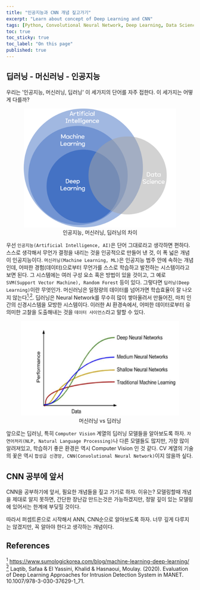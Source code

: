 ```yaml
---
title: "인공지능과 CNN 개념 짚고가기"
excerpt: "Learn about concept of Deep Learning and CNN"
tags: [Python, Convolutional Neural Network, Deep Learning, Data Science]
toc: true
toc_sticky: true
toc_label: "On this page"
published: true
---
```


## 딥러닝 - 머신러닝 - 인공지능
우리는 '인공지능, 머신러닝, 딥러닝' 이 세가지의 단어를 자주 접한다. 이 세가지는 어떻게 다를까?

<center>
	<figure> <img src="/Images/Study/base1.png" alt="AI, ML, DLArtificial Intelligence" style="height:320px"/>
    <figcaption>인공지능, 머신러닝, 딥러닝의 차이</figcaption>
    </figure>
</center>

우선 `인공지능(Artificial Intelligence, AI)`은 단어 그대로라고 생각하면 편하다. 스스로 생각해서 무언가 결정을 내리는 것을 인공적으로 만들어 낸 것, 이 폭 넓은 개념이 인공지능이다.
`머신러닝(Machine Learning, ML)`은 인공지능 범주 안에 속하는 개념인데, 어떠한 경험(데이터)으로부터 무언가를 스스로 학습하고 발전하는 시스템이라고 보면 된다.
그 시스템에는 여러 구성 요소 혹은 방법이 있을 것이고, 그 예로 `SVM(Support Vector Machine), Random Forest` 등이 있다.
그렇다면 `딥러닝(Deep Learning)`이란 무엇인가. 머신러닝은 일정량의 데이터를 넘어가면 학습효율이 잘 나오지 않는다[<sup id="fn1-back">1</sup>](#fn1)<sup>,</sup>[<sup id="fn2-back">2</sup>](#fn2).
딥러닝은 Neural Network를 무수히 많이 쌓아올려서 만들어진, 마치 인간의 신경시스템을 모방한 시스템이다. 이러한 AI 환경속에서, 어떠한 데이터로부터 유의미한 고찰을 도출해내는 것을 `데이터 사이언스`라고 말할 수 있다.

<center>
	<figure> <img src="/Images/Study/base2.png" alt="ML vs DL" />
    <figcaption>머신러닝 vs 딥러닝</figcaption>
    </figure>
</center>

앞으로는 딥러닝, 특히 `Computer Vision` 계열의 딥러닝 모델들을 알아보도록 하자. `자연어처리(NLP, Natural Language Processing)`나 다른 모델들도 많지만, 가장 많이 알려져있고, 학습하기 좋은 환경은 역시 Computer Vision 인 것 같다. CV 계열의 기술의 꽃은 역시 `합성곱 신경망, CNN(Convolutional Neural Network)`이지 않을까 싶다.

## CNN 공부에 앞서
CNN을 공부하기에 앞서, 필요한 개념들을 짚고 가기로 하자. 이유는? 
모델링할때 개념을 제대로 알지 못하면, 간단한 장난감 만드는것은 가능하겠지만,
정말 깊이 있는 모델링에 있어서는 한계에 부딪힐 것이다.

따라서 퍼셉트론으로 시작해서 ANN, CNN순으로 알아보도록 하자. 너무 깊게 다루지는 않겠지만, 꼭 알아야 한다고 생각하는 개념이다.

## References
[<sup id="fn1">1</sup>](#fn1-back) <https://www.sumologickorea.com/blog/machine-learning-deep-learning/>  
[<sup id="fn2">2</sup>](#fn2-back) Laqtib, Safaa & El Yassini, Khalid & Hasnaoui, Moulay. (2020). Evaluation of Deep Learning Approaches for Intrusion Detection System in MANET. 10.1007/978-3-030-37629-1_71.
